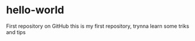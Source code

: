 # hello-world
First repository on GitHub
this is my first repository, trynna learn some triks and tips 
